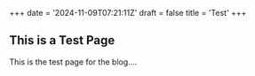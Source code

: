 +++
date = '2024-11-09T07:21:11Z'
draft = false
title = 'Test'
+++

## This is a Test Page

This is the test page for the blog....